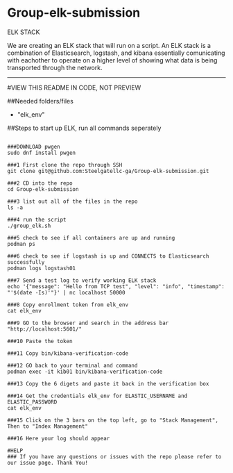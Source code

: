 # Group-elk-submission

ELK STACK

We are creating an ELK stack that will run on a script. 
An ELK stack is a combination of Elasticsearch, logstash, and kibana 
essentially comunicating with eachother to operate on a higher level of showing what
data is being transported through the network.
____________________________________________________________________________________

#VIEW THIS README IN CODE, NOT PREVIEW

##Needed folders/files
- "elk_env" 

##Steps to start up ELK, run all commands seperately 

```

###DOWNLOAD pwgen
sudo dnf install pwgen

###1 First clone the repo through SSH
git clone git@github.com:Steelgatellc-ga/Group-elk-submission.git 

###2 CD into the repo
cd Group-elk-submission

###3 list out all of the files in the repo
ls -a 

###4 run the script
./group_elk.sh

###5 check to see if all containers are up and running  
podman ps

###6 check to see if logstash is up and CONNECTS to Elasticsearch successfully
podman logs logstash01

###7 Send a test log to verify working ELK stack
echo '{"message": "Hello from TCP test", "level": "info", "timestamp": "'$(date -Is)'"}' | nc localhost 50000

###8 Copy enrollment token from elk_env
cat elk_env

###9 GO to the browser and search in the address bar "http://localhost:5601/"

###10 Paste the token

###11 Copy bin/kibana-verification-code

###12 GO back to your terminal and command
podman exec -it kib01 bin/kibana-verification-code

###13 Copy the 6 digets and paste it back in the verification box

###14 Get the credentials elk_env for ELASTIC_USERNAME and ELASTIC_PASSWORD
cat elk_env 

###15 Click on the 3 bars on the top left, go to "Stack Management", Then to "Index Management"

###16 Here your log should appear

#HELP
### If you have any questions or issues with the repo please refer to our issue page. Thank You!
```
